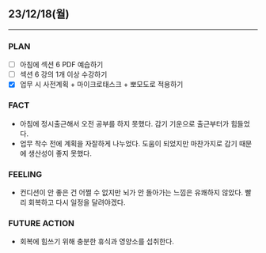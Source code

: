 ## 23/12/18(월)
***
### PLAN
* [ ] 아침에 섹션 6 PDF 예습하기
* [ ] 섹션 6 강의 1개 이상 수강하기
* [X] 업무 시 사전계획 + 마이크로태스크 + 뽀모도로 적용하기
### FACT
+ 아침에 정시출근해서 오전 공부를 하지 못했다. 감기 기운으로 출근부터가 힘들었다.
+ 업무 착수 전에 계획을 자잘하게 나누었다. 도움이 되었지만 마찬가지로 감기 때문에 생산성이 좋지 못했다.
### FEELING
+ 컨디션이 안 좋은 건 어쩔 수 없지만 뇌가 안 돌아가는 느낌은 유쾌하지 않았다. 빨리 회복하고 다시 일정을 달려야겠다.
### FUTURE ACTION
+ 회복에 힘쓰기 위해 충분한 휴식과 영양소를 섭취한다.
